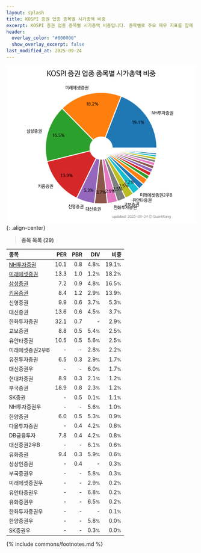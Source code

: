 ```yaml
---
layout: splash
title: KOSPI 증권 업종 종목별 시가총액 비중
excerpt: KOSPI 증권 업종 종목별 시가총액 비중입니다. 종목별로 주요 재무 지표를 함께 표시합니다.
header:
  overlay_color: "#800000"
  show_overlay_excerpt: false
last_modified_at: 2025-09-24
---
```



![KOSPI 증권 업종 종목별 시가총액 비중](/stats/sector/images/kospi_업종_증권_종목.png){: .align-center}


> **종목 목록 (29)**<a id="list"></a>

| **종목** | **PER** | **PBR** | **DIV** | **비중** |
| :------- | ------: | ------: | ------: | -------: |
| [NH투자증권](/005940/) | 10.1 | 0.8 | 4.8<small>%</small> | 19.1<small>%</small> |
| [미래에셋증권](/006800/) | 13.3 | 1.0 | 1.2<small>%</small> | 18.2<small>%</small> |
| [삼성증권](/016360/) | 7.2 | 0.9 | 4.8<small>%</small> | 16.5<small>%</small> |
| [키움증권](/039490/) | 8.4 | 1.2 | 2.9<small>%</small> | 13.9<small>%</small> |
| 신영증권 | 9.9 | 0.6 | 3.7<small>%</small> | 5.3<small>%</small> |
| 대신증권 | 13.6 | 0.6 | 4.5<small>%</small> | 3.7<small>%</small> |
| 한화투자증권 | 32.1 | 0.7 | - | 2.9<small>%</small> |
| 교보증권 | 8.8 | 0.5 | 5.4<small>%</small> | 2.5<small>%</small> |
| 유안타증권 | 10.5 | 0.5 | 5.6<small>%</small> | 2.5<small>%</small> |
| 미래에셋증권2우B | - | - | 2.8<small>%</small> | 2.2<small>%</small> |
| 유진투자증권 | 6.5 | 0.3 | 2.9<small>%</small> | 1.7<small>%</small> |
| 대신증권우 | - | - | 6.0<small>%</small> | 1.7<small>%</small> |
| 현대차증권 | 8.9 | 0.3 | 2.1<small>%</small> | 1.2<small>%</small> |
| 부국증권 | 18.9 | 0.8 | 2.3<small>%</small> | 1.2<small>%</small> |
| SK증권 | - | 0.5 | 0.1<small>%</small> | 1.1<small>%</small> |
| NH투자증권우 | - | - | 5.6<small>%</small> | 1.0<small>%</small> |
| 한양증권 | 6.0 | 0.5 | 5.3<small>%</small> | 0.9<small>%</small> |
| 다올투자증권 | - | 0.4 | 4.2<small>%</small> | 0.8<small>%</small> |
| DB금융투자 | 7.8 | 0.4 | 4.2<small>%</small> | 0.8<small>%</small> |
| 대신증권2우B | - | - | 6.1<small>%</small> | 0.6<small>%</small> |
| 유화증권 | 9.4 | 0.3 | 5.9<small>%</small> | 0.6<small>%</small> |
| 상상인증권 | - | 0.4 | - | 0.3<small>%</small> |
| 부국증권우 | - | - | 5.8<small>%</small> | 0.3<small>%</small> |
| 미래에셋증권우 | - | - | 2.9<small>%</small> | 0.2<small>%</small> |
| 유안타증권우 | - | - | 6.8<small>%</small> | 0.2<small>%</small> |
| 유화증권우 | - | - | 6.5<small>%</small> | 0.2<small>%</small> |
| 한화투자증권우 | - | - | - | 0.1<small>%</small> |
| 한양증권우 | - | - | 5.8<small>%</small> | 0.0<small>%</small> |
| SK증권우 | - | - | 0.3<small>%</small> | 0.0<small>%</small> |

{% include commons/footnotes.md %}